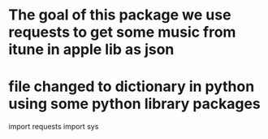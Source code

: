 # The goal of this package we use requests to get some music from itune in apple lib as json
# file changed to dictionary in python using some python library packages

import requests
import sys

